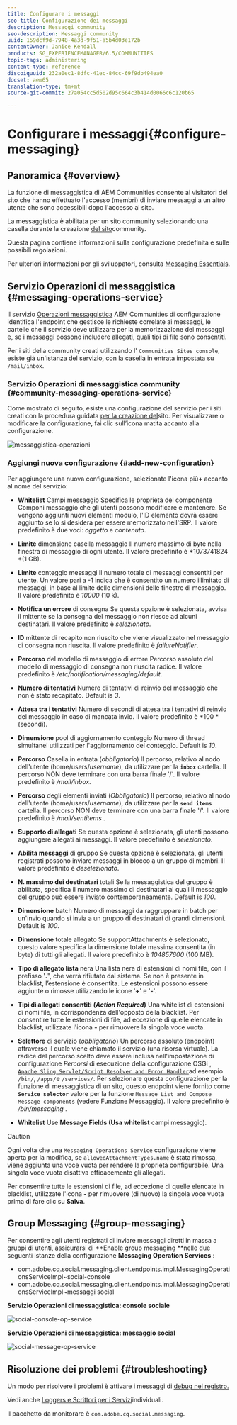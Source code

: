 ```yaml
---
title: Configurare i messaggi
seo-title: Configurazione dei messaggi
description: Messaggi community
seo-description: Messaggi community
uuid: 159dcf9d-7948-4a3d-9f51-a5b4d03e172b
contentOwner: Janice Kendall
products: SG_EXPERIENCEMANAGER/6.5/COMMUNITIES
topic-tags: administering
content-type: reference
discoiquuid: 232a0ec1-8dfc-41ec-84cc-69f9db494ea0
docset: aem65
translation-type: tm+mt
source-git-commit: 27a054cc5d502d95c664c3b414d0066c6c120b65

---
```



# Configurare i messaggi{#configure-messaging}

## Panoramica {#overview}

La funzione di messaggistica di AEM Communities consente ai visitatori del sito che hanno effettuato l&#39;accesso (membri) di inviare messaggi a un altro utente che sono accessibili dopo l&#39;accesso al sito.

La messaggistica è abilitata per un sito community selezionando una casella durante la creazione [del sito](/help/communities/sites-console.md)community.

Questa pagina contiene informazioni sulla configurazione predefinita e sulle possibili regolazioni.

Per ulteriori informazioni per gli sviluppatori, consulta [Messaging Essentials](/help/communities/essentials-messaging.md).

## Servizio Operazioni di messaggistica {#messaging-operations-service}

Il servizio [Operazioni messaggistica](https://localhost:4502/system/console/configMgr/com.adobe.cq.social.messaging.client.endpoints.impl.MessagingOperationsServiceImpl) AEM Communities di configurazione identifica l&#39;endpoint che gestisce le richieste correlate ai messaggi, le cartelle che il servizio deve utilizzare per la memorizzazione dei messaggi e, se i messaggi possono includere allegati, quali tipi di file sono consentiti.

Per i siti della community creati utilizzando l&#39; `Communities Sites console`, esiste già un&#39;istanza del servizio, con la casella in entrata impostata su `/mail/inbox`.

### Servizio Operazioni di messaggistica community {#community-messaging-operations-service}

Come mostrato di seguito, esiste una configurazione del servizio per i siti creati con la procedura guidata [per la creazione del](/help/communities/sites-console.md)sito. Per visualizzare o modificare la configurazione, fai clic sull’icona matita accanto alla configurazione.

![messaggistica-operazioni](assets/messaging-operations.png)

### Aggiungi nuova configurazione {#add-new-configuration}

Per aggiungere una nuova configurazione, selezionate l&#39;icona più&#x200B;**+** accanto al nome del servizio:

* **Whitelist** Campi messaggio Specifica le proprietà del componente Componi messaggio che gli utenti possono modificare e mantenere. Se vengono aggiunti nuovi elementi modulo, l&#39;ID elemento dovrà essere aggiunto se lo si desidera per essere memorizzato nell&#39;SRP. Il valore predefinito è due voci: *oggetto* e *contenuto*.

* **Limite** dimensione casella messaggio Il numero massimo di byte nella finestra di messaggio di ogni utente. Il valore predefinito è *1073741824 *(1 GB).

* **Limite** conteggio messaggi Il numero totale di messaggi consentiti per utente. Un valore pari a -1 indica che è consentito un numero illimitato di messaggi, in base al limite delle dimensioni delle finestre di messaggio. Il valore predefinito è *10000* (10 k).

* **Notifica un errore** di consegna Se questa opzione è selezionata, avvisa il mittente se la consegna del messaggio non riesce ad alcuni destinatari. Il valore predefinito è *selezionato*.

* **ID** mittente di recapito non riuscito che viene visualizzato nel messaggio di consegna non riuscita. Il valore predefinito è *failureNotifier*.

* **Percorso** del modello di messaggio di errore Percorso assoluto del modello di messaggio di consegna non riuscita radice. Il valore predefinito è */etc/notification/messaging/default*.

* **Numero di tentativi** Numero di tentativi di reinvio del messaggio che non è stato recapitato. Default is *3*.

* **Attesa tra i tentativi** Numero di secondi di attesa tra i tentativi di reinvio del messaggio in caso di mancata invio. Il valore predefinito è *100 *(secondi).

* **Dimensione** pool di aggiornamento conteggio Numero di thread simultanei utilizzati per l&#39;aggiornamento del conteggio. Default is *10*.

* **Percorso** Casella in entrata (*obbligatorio*) Il percorso, relativo al nodo dell&#39;utente (home/users/*username*), da utilizzare per la **`inbox`** cartella. Il percorso NON deve terminare con una barra finale &#39;/&#39;. Il valore predefinito è */mail/inbox.*

* **Percorso** degli elementi inviati (*Obbligatorio*) Il percorso, relativo al nodo dell&#39;utente (home/users/*username*), da utilizzare per la **`send items`** cartella. Il percorso NON deve terminare con una barra finale &#39;/&#39;. Il valore predefinito è */mail/sentitems* .

* **Supporto di allegati** Se questa opzione è selezionata, gli utenti possono aggiungere allegati ai messaggi. Il valore predefinito è *selezionato*.

* **Abilita messaggi** di gruppo Se questa opzione è selezionata, gli utenti registrati possono inviare messaggi in blocco a un gruppo di membri. Il valore predefinito è *deselezionato*.

* **N. massimo dei destinatari** totali Se la messaggistica del gruppo è abilitata, specifica il numero massimo di destinatari ai quali il messaggio del gruppo può essere inviato contemporaneamente. Default is *100*.

* **Dimensione** batch Numero di messaggi da raggruppare in batch per un&#39;invio quando si invia a un gruppo di destinatari di grandi dimensioni. Default is *100*.

* **Dimensione** totale allegato Se supportAttachments è selezionato, questo valore specifica la dimensione totale massima consentita (in byte) di tutti gli allegati. Il valore predefinito è *104857600* (100 MB).

* **Tipo di allegato lista** nera Una lista nera di estensioni di nomi file, con il prefisso &#39;**.**&quot;, che verrà rifiutato dal sistema. Se non è presente in blacklist, l’estensione è consentita. Le estensioni possono essere aggiunte o rimosse utilizzando le icone &#39;**+**&#39; e &#39;**-**&#39;.

* **Tipi di allegati consentiti**
   **(*Action Required*)** Una whitelist di estensioni di nomi file, in corrispondenza dell&#39;opposto della blacklist. Per consentire tutte le estensioni di file, ad eccezione di quelle elencate in blacklist, utilizzate l&#39;icona **-** per rimuovere la singola voce vuota.

* **Selettore** di servizio (*obbligatorio*) Un percorso assoluto (endpoint) attraverso il quale viene chiamato il servizio (una risorsa virtuale). La radice del percorso scelto deve essere inclusa nell&#39;impostazione di configurazione *Percorsi* di esecuzione della configurazione OSGi [ , `Apache Sling Servlet/Script Resolver and Error Handler`](https://localhost:4502/system/console/configMgr/org.apache.sling.servlets.resolver.SlingServletResolver)ad esempio `/bin/`, `/apps/`e `/services/`. Per selezionare questa configurazione per la funzione di messaggistica di un sito, questo endpoint viene fornito come **`Service selector`** valore per la funzione `Message List and Compose Message components` (vedere Funzione [](/help/communities/configure-messaging.md)Messaggio).
Il valore predefinito è */bin/messaging* .

* **Whitelist** Use **Message Fields (Usa whitelist** campi messaggio).

>[!CAUTION]
>
>Ogni volta che una `Messaging Operations Service` configurazione viene aperta per la modifica, se `allowedAttachmentTypes.name` è stata rimossa, viene aggiunta una voce vuota per rendere la proprietà configurabile. Una singola voce vuota disattiva efficacemente gli allegati.
>
>Per consentire tutte le estensioni di file, ad eccezione di quelle elencate in blacklist, utilizzate l&#39;icona **-** per rimuovere (di nuovo) la singola voce vuota prima di fare clic su **Salva**.

## Group Messaging {#group-messaging}

Per consentire agli utenti registrati di inviare messaggi diretti in massa a gruppi di utenti, assicurarsi di **Enable group messaging **nelle due seguenti istanze della configurazione **Messaging Operation Services** :

* com.adobe.cq.social.messaging.client.endpoints.impl.MessagingOperationsServiceImpl~social-console
* com.adobe.cq.social.messaging.client.endpoints.impl.MessagingOperationsServiceImpl~messaggi social

**Servizio Operazioni di messaggistica: console sociale**

![social-console-op-service](assets/social-console-op-service.png)

**Servizio Operazioni di messaggistica: messaggio social**

![social-message-op-service](assets/social-message-op-service.png)

## Risoluzione dei problemi {#troubleshooting}

Un modo per risolvere i problemi è attivare i messaggi di [debug nel registro.](/help/sites-administering/troubleshooting.md)

Vedi anche [Loggers e Scrittori per i Servizi](/help/sites-deploying/configure-logging.md#loggers-and-writers-for-individual-services)individuali.

Il pacchetto da monitorare è `com.adobe.cq.social.messaging`.
